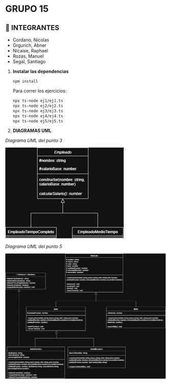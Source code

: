 # GRUPO 15

## 👥 INTEGRANTES 
- Cordano, Nicolas
- Grgurich, Abner
- Nicaise, Raphael
- Rozas, Manuel
- Segal, Santiago

1. **Instalar las dependencias**
    ```
    npm install
    ```

    Para correr los ejercicios:
    ```
    npx ts-node ej1/ej1.ts
    npx ts-node ej2/ej2.ts
    npx ts-node ej3/ej3.ts
    npx ts-node ej4/ej4.ts
    npx ts-node ej5/ej5.ts
    ```

2. **DIAGRAMAS UML**

*Diagrama UML del punto 3*

![PUNTO-3-UML](images/PUNTO-3-UML.png)

*Diagrama UML del punto 5*

![PUNTO-5-UML](images/PUNTO-5-UML.png)
